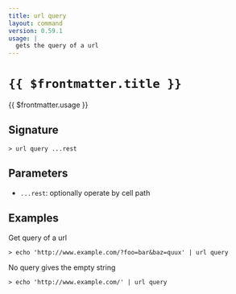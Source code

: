 ```yaml
---
title: url query
layout: command
version: 0.59.1
usage: |
  gets the query of a url
---
```


# `{{ $frontmatter.title }}`

<div style='white-space: pre-wrap;'>{{ $frontmatter.usage }}</div>

## Signature

```> url query ...rest```

## Parameters

 -  `...rest`: optionally operate by cell path

## Examples

Get query of a url
```shell
> echo 'http://www.example.com/?foo=bar&baz=quux' | url query
```

No query gives the empty string
```shell
> echo 'http://www.example.com/' | url query
```
